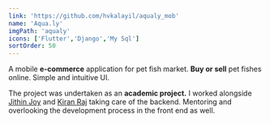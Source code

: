 ```yaml
---
link: 'https://github.com/hvkalayil/aqualy_mob'
name: 'Aqua.ly'
imgPath: 'aqualy'
icons: ['Flutter','Django','My Sql']
sortOrder: 50
---
```

A mobile **e-commerce** application for pet fish market. **Buy or sell** pet fishes online. Simple and intuitive UI.

The project was undertaken as an **academic project.** I worked alongside <a href="https://www.linkedin.com/in/jithin-joy-395125154/" target="_blank">Jithin Joy</a> and <a href="https://www.linkedin.com/in/kiranraj3132/" target="_blank">Kiran Raj</a> taking care of the backend. Mentoring and overlooking the development process in the front end as well.
